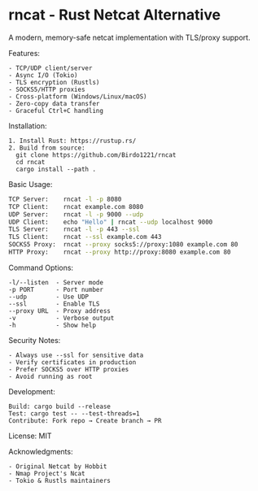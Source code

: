 # rncat - Rust Netcat Alternative

A modern, memory-safe netcat implementation with TLS/proxy support.

Features:
 ```
- TCP/UDP client/server
- Async I/O (Tokio)
- TLS encryption (Rustls)
- SOCKS5/HTTP proxies
- Cross-platform (Windows/Linux/macOS)
- Zero-copy data transfer
- Graceful Ctrl+C handling
 ```
Installation:
 ```
1. Install Rust: https://rustup.rs/
2. Build from source:
   git clone https://github.com/Birdo1221/rncat
   cd rncat
   cargo install --path .
 ```
Basic Usage:
   ```bash
   TCP Server:    rncat -l -p 8080
   TCP Client:    rncat example.com 8080
   UDP Server:    rncat -l -p 9000 --udp
   UDP Client:    echo "Hello" | rncat --udp localhost 9000
   TLS Server:    rncat -l -p 443 --ssl
   TLS Client:    rncat --ssl example.com 443
   SOCKS5 Proxy:  rncat --proxy socks5://proxy:1080 example.com 80
   HTTP Proxy:    rncat --proxy http://proxy:8080 example.com 80
   ```
Command Options:
 ```
-l/--listen  - Server mode
-p PORT      - Port number
--udp        - Use UDP
--ssl        - Enable TLS
--proxy URL  - Proxy address
-v           - Verbose output
-h           - Show help
 ```
Security Notes:
 ```
- Always use --ssl for sensitive data
- Verify certificates in production
- Prefer SOCKS5 over HTTP proxies
- Avoid running as root
 ```
Development:
 ```
Build: cargo build --release
Test: cargo test -- --test-threads=1
Contribute: Fork repo → Create branch → PR
 ```
License: MIT

Acknowledgments:
 ```
- Original Netcat by Hobbit
- Nmap Project's Ncat
- Tokio & Rustls maintainers
 ```
